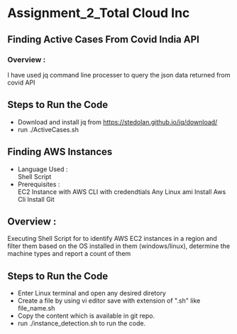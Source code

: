 # Assignment_2_Total Cloud Inc
## Finding Active Cases From Covid India API
### Overview :
I have used jq command line processer to query the json data returned from covid API

## Steps to Run the Code
* Download and install jq from https://stedolan.github.io/jq/download/
* run ./ActiveCases.sh



## Finding AWS Instances
* Language Used :   
Shell Script
* Prerequisites :   
EC2 Instance with AWS CLI with credendtials 
Any Linux ami
Install Aws Cli 
Install Git
## Overview :
Executing Shell Script for to identify AWS EC2 instances in a region and filter them based on the OS installed in them (windows/linux), determine the machine types and report a count of them
## Steps to Run the Code
* Enter Linux terminal and open any desired diretory
* Create a file by using vi editor save with extension of ".sh" like file_name.sh
* Copy the content which is available in git repo.
* run ./instance_detection.sh to run the code.
